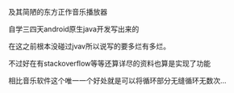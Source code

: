 及其简陋的东方正作音乐播放器

自学三四天android原生java开发写出来的

在这之前根本没碰过jvav所以说写的要多烂有多烂。

不过好在有stackoverflow等等还算详尽的资料也算是实现了功能

相比音乐软件这个唯一一个好处就是可以将循环部分无缝循环无数次...
